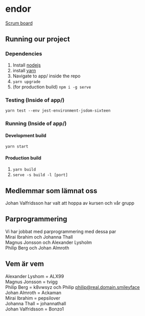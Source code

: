 # endor

[Scrum board](https://gusalmjok.atlassian.net/)

## Running our project

### Dependencies

1. Install [nodejs](https://nodejs.org/en/download/)
2. install [yarn](https://classic.yarnpkg.com/en/docs/install)
3. Navigate to app/ inside the repo
4. `yarn upgrade`
5. (for production build) `npm i -g serve`

### Testing (Inside of app/)

`yarn test --env jest-environment-jsdom-sixteen`

### Running (Inside of app/)

#### Development build

`yarn start`

#### Production build

1. `yarn build`
2. `serve -s build -l [port]`

## Medlemmar som lämnat oss
Johan Valfridsson har valt att hoppa av kursen och vår grupp

## Parprogrammering
Vi har jobbat med parprogrammering med dessa par  
Mirai Ibrahim och Johanna Thall  
Magnus Jonsson och Alexander Lysholm  
Philip Berg och Johan Almroth  

## Vem är vem
Alexander Lyshom = ALX99  
Magnus Jonsson = tvigg  
Philip Berg = k8vwsyz och Philip <philip@real.domain.smileyface>  
Johan Almroth = Ackaman  
Mirai Ibrahim = pepsilover  
Johanna Thall = johannathall  
Johan Valfridsson = Bonzo1  


